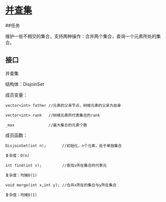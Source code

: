 # [并查集](https://zh.wikipedia.org/wiki/%E5%B9%B6%E6%9F%A5%E9%9B%86)

##任务

维护一些不相交的集合，支持两种操作：合并两个集合，查询一个元素所处的集合。

## 接口

并查集

结构体：DisjoinSet

成员变量：

    vector<int> father //元素的父亲节点，树根元素的父亲为自身
    
    vector<int> rank   //树根元素所代表集合的rank
    
    _max               //最大集合的元素个数
    
成员函数：

    DisjoinSet(int n);       //初始化，n个元素，处于单独集合
    
    复杂度：O(n)
    
    int find(int v);         //查找v所在集合的代表元
    
    复杂度：均摊O(1)
    
    void merge(int x,int y); //合并x所在的集合与y所在集合
    
    复杂度：均摊O(1)
